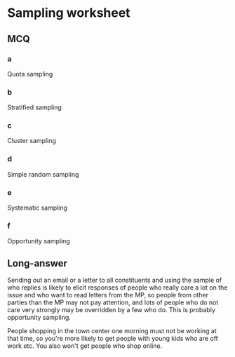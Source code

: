 # Sampling worksheet

## MCQ

### a

Quota sampling

### b

Stratified sampling

### c

Cluster sampling

### d

Simple random sampling

### e

Systematic sampling

### f

Opportunity sampling

## Long-answer

Sending out an email or a letter to all constituents and using the sample of who
replies is likely to elicit responses of people who really care a lot on the
issue and who want to read letters from the MP, so people from other parties
than the MP may not pay attention, and lots of people who do not care very
strongly may be overridden by a few who do. This is probably opportunity
sampling.

People shopping in the town center one morning must not be working at that time,
so you're more likely to get people with young kids who are off work etc. You
also won't get people who shop online.
